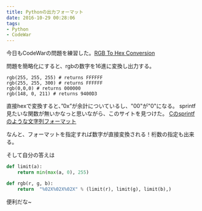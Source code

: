 ```yaml
---
title: Pythonの出力フォーマット
date: 2016-10-29 00:28:06
tags: 
- Python
- CodeWar
---
```

今日もCodeWarの問題を練習した。[RGB To Hex Conversion](https://www.codewars.com/kata/513e08acc600c94f01000001)

問題を簡略化にすると、rgbの数字を16進に変換し出力する。

```
rgb(255, 255, 255) # returns FFFFFF
rgb(255, 255, 300) # returns FFFFFF
rgb(0,0,0) # returns 000000
rgb(148, 0, 211) # returns 9400D3
```



直接hexで変換すると、”0x”が余計についているし、"00"が"0"になる。
sprintf見たいな関数が無いかなっと思いながら、このサイトを見つけた。
[Cのsprintfのような文字列フォーマット](http://d.hatena.ne.jp/m_py_study/20100128/1264630396)

なんと、フォーマットを指定すれば数字が直接変換される！桁数の指定も出来る。

そして自分の答えは

```python
def limit(a):
    return min(max(a, 0), 255)

def rgb(r, g, b):        
    return  "%02X%02X%02X" % (limit(r), limit(g), limit(b),)
```

便利だな~


